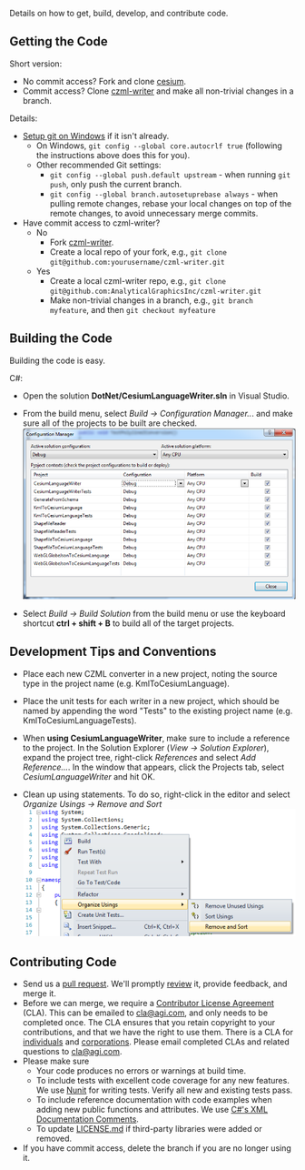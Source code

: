 Details on how to get, build, develop, and contribute code.

## Getting the Code

Short version:
* No commit access? Fork and clone [cesium](https://github.com/AnalyticalGraphicsInc/cesium).
* Commit access? Clone [czml-writer](https://github.com/AnalyticalGraphicsInc/czml-writer) and make all non-trivial changes in a branch.

Details:
* [Setup git on Windows](http://help.github.com/win-set-up-git/) if it isn't already.
   * On Windows, `git config --global core.autocrlf true` (following the instructions above does this for you).  
   * Other recommended Git settings:
      * `git config --global push.default upstream` - when running `git push`, only push the current branch.
      * `git config --global branch.autosetuprebase always` - when pulling remote changes, rebase your local changes on top of the remote changes, to avoid unnecessary merge commits.
* Have commit access to czml-writer?
   * No
      * Fork [czml-writer](https://github.com/AnalyticalGraphicsInc/czml-writer).
      * Create a local repo of your fork, e.g., `git clone git@github.com:yourusername/czml-writer.git`
   * Yes
      * Create a local czml-writer repo, e.g., `git clone git@github.com:AnalyticalGraphicsInc/czml-writer.git`
      * Make non-trivial changes in a branch, e.g., `git branch myfeature`, and then `git checkout myfeature`

## Building the Code

Building the code is easy.

C#:
* Open the solution **DotNet/CesiumLanguageWriter.sln** in Visual Studio.

* From the build menu, select _Build -> Configuration Manager.._. and make sure all of the projects to be built are checked. 
![Configuration Manager](screenshots/czml-writer-configuration-manager.png)

* Select _Build -> Build Solution_ from the build menu or use the keyboard shortcut **ctrl + shift + B** to build all of the target projects.

## Development Tips and Conventions

* Place each new CZML converter in a new project, noting the source type in the project name (e.g. KmlToCesiumLanguage).

* Place the unit tests for each writer in a new project, which should be named by appending the word "Tests" to the existing project name (e.g. KmlToCesiumLanguageTests).

* When **using CesiumLanguageWriter**, make sure to include a reference to the project. In the Solution Explorer (_View -> Solution Explorer_), expand the project tree, right-click _References_ and select _Add Reference..._. In the window that appears, click the Projects tab, select _CesiumLanguageWriter_ and hit OK.

* Clean up using statements. To do so, right-click in the editor and select _Organize Usings -> Remove and Sort_
![Organize Usings Menu](screenshots/organize-usings-menu.png)

## Contributing Code

* Send us a [pull request](http://help.github.com/send-pull-requests/).  We'll promptly [review](https://github.com/AnalyticalGraphicsInc/cesium/wiki/Code-Review-Tips) it, provide feedback, and merge it.
* Before we can merge, we require a [Contributor License Agreement](http://producingoss.com/en/copyright-assignment.html#copyright-assignment-cla) (CLA).  This can be emailed to cla@agi.com, and only needs to be completed once.  The CLA ensures that you retain copyright to your contributions, and that we have the right to use them.  There is a CLA for [individuals](http://www.agi.com/licenses/individual-cla-agi-v1.0.txt) and [corporations](http://www.agi.com/licenses/corporate-cla-agi-v1.0.txt).  Please email completed CLAs and related questions to cla@agi.com.
* Please make sure
   * Your code produces no errors or warnings at build time.
   * To include tests with excellent code coverage for any new features.  We use [Nunit](http://www.nunit.org/) for writing tests.  Verify all new and existing tests pass. 
   * To include reference documentation with code examples when adding new public functions and attributes. We use [C#'s XML Documentation Comments](http://msdn.microsoft.com/en-us/library/b2s063f7).
   * To update [LICENSE.md](https://github.com/AnalyticalGraphicsInc/czml-writer/blob/master/LICENSE) if third-party libraries were added or removed.
* If you have commit access, delete the branch if you are no longer using it.